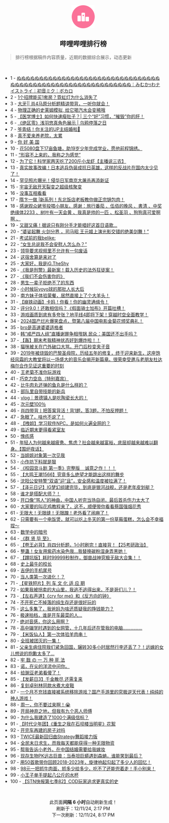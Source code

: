 <div align="center">
    <img src="./assets/icon_rank.png" alt="logo" />
    <h2>哔哩哔哩排行榜</h>
</div>

> 排行榜根据稿件内容质量，近期的数据综合展示，动态更新

<br />

<ul><li><span>1 - <a href=https://www.bilibili.com/BV1Y9iZYUE6y target=_blank>ぬぬぬぬぬぬぬぬぬぬぬぬぬぬぬぬぬぬぬぬぬぬぬぬぬぬぬぬぬぬぬぬぬぬぬぬぬぬぬぬぬぬぬぬぬぬぬぬぬぬぬぬぬぬぬぬぬぬぬ￤みむかｩわナイストライ￤初音ミク￤ボカロ</a></span></li><li><span>2 - <a href=https://www.bilibili.com/BV1tkqJYiES1 target=_blank>1个招牌能买1套房？霓虹灯为什么消失了</a></span></li><li><span>3 - <a href=https://www.bilibili.com/BV17bqcYYEco target=_blank>大牙||&nbsp;肖4马原分析题精讲带背，一听你就会！</a></span></li><li><span>4 - <a href=https://www.bilibili.com/BV19pqPYPEUm target=_blank>物理正确的史莱姆模拟,&nbsp;给它喝汽水会变稀哦</a></span></li><li><span>5 - <a href=https://www.bilibili.com/BV1hiqJY6Edz target=_blank>【医学博士】如何快速瘦肚子？|&nbsp;三个“好”习惯，“摧毁”你的肝！</a></span></li><li><span>6 - <a href=https://www.bilibili.com/BV1ZEqKYyEkT target=_blank>《绝区零》浅羽悠真角色展示&nbsp;|&nbsp;乌鸦停落之日</a></span></li><li><span>7 - <a href=https://www.bilibili.com/BV1vsq7YgE6e target=_blank>爷青结！你关注的UP主结婚啦💒</a></span></li><li><span>8 - <a href=https://www.bilibili.com/BV1J4qAYkE7Z target=_blank>真不爱来养老院，太累</a></span></li><li><span>9 - <a href=https://www.bilibili.com/BV1CqizYmEWG target=_blank>你&nbsp;好&nbsp;美&nbsp;国</a></span></li><li><span>10 - <a href=https://www.bilibili.com/BV1aYi1YyEQJ target=_blank>花5080盘下17亩鱼塘，助19岁少年完成学业，愿他前程锦绣。</a></span></li><li><span>11 - <a href=https://www.bilibili.com/BV1vWi1YDELZ target=_blank>“形容不上来的，我称之为感觉”</a></span></li><li><span>12 - <a href=https://www.bilibili.com/BV175qsYcEwo target=_blank>为了它！科学家两天吃了200斤小龙虾【主播说三农】</a></span></li><li><span>13 - <a href=https://www.bilibili.com/BV113qHYvECs target=_blank>真实故事改编！日本逃兵伪装成抗日英雄，这样的反战片在国内太少见了！</a></span></li><li><span>14 - <a href=https://www.bilibili.com/BV1yBqwYLEv3 target=_blank>罕见照片曝光！侵华日军南京大屠杀再添新证</a></span></li><li><span>15 - <a href=https://www.bilibili.com/BV1W7iBYkEMX target=_blank>宇宙无敌开天裂变之超级核聚变</a></span></li><li><span>16 - <a href=https://www.bilibili.com/BV1E9qLYkEDw target=_blank>没事互相看看</a></span></li><li><span>17 - <a href=https://www.bilibili.com/BV1Q4qPYhEdE target=_blank>隋卞一做&nbsp;|新系列！东北饭店老板教你做正宗锅包肉！</a></span></li><li><span>18 - <a href=https://www.bilibili.com/BV1cpiBYuEPV target=_blank>感谢观众姥爷投喂小朋友。感谢：旅行番茄&nbsp;、伍佰的晚风&nbsp;、書清&nbsp;、中奖绝缘体2233&nbsp;、树叶有一天会黄&nbsp;、我真是帅的一匹&nbsp;、松圣羽&nbsp;、狗狗真可爱啊啊&nbsp;、</a></span></li><li><span>19 - <a href=https://www.bilibili.com/BV1wwizYkEEt target=_blank>又甜又痛！据说只有刚分手才能唱好这首日语歌...</a></span></li><li><span>20 - <a href=https://www.bilibili.com/BV1NxqEYbEw2 target=_blank>“婆娑起舞&nbsp;火剑分界&nbsp;，司马昭&nbsp;王元姬上演光影交错的绝美剑舞！”</a></span></li><li><span>21 - <a href=https://www.bilibili.com/BV1ccqwYrEdU target=_blank>考试前的我belike:</a></span></li><li><span>22 - <a href=https://www.bilibili.com/BV1RRqwYeE2x target=_blank>“女生总说我不会安慰人怎么办？”</a></span></li><li><span>23 - <a href=https://www.bilibili.com/BV1LZqVYwEYP target=_blank>领导要求视频里不允许有一句废话</a></span></li><li><span>24 - <a href=https://www.bilibili.com/BV13jqnYVEXN target=_blank>这宿舍算是来对了</a></span></li><li><span>25 - <a href=https://www.bilibili.com/BV1U1iBYpEpR target=_blank>大家好，我是iG.TheShy</a></span></li><li><span>26 - <a href=https://www.bilibili.com/BV1tyqJYNEzp target=_blank>《我是刑警》最新案！载入历史的法外狂徒案！</a></span></li><li><span>27 - <a href=https://www.bilibili.com/BV1JzqnYtEkS target=_blank>《我们不会伤害你的》</a></span></li><li><span>28 - <a href=https://www.bilibili.com/BV16AqsYBEQY target=_blank>男生一辈子拒绝不了的东西</a></span></li><li><span>29 - <a href=https://www.bilibili.com/BV1kNqLYLE7e target=_blank>小时候玩yoyo球的那批人长大后</a></span></li><li><span>30 - <a href=https://www.bilibili.com/BV1WRqHYKEJY target=_blank>南方妹子体验蒙餐，居然直接上了个大羊头！</a></span></li><li><span>31 - <a href=https://www.bilibili.com/BV1rjqHYwE6b target=_blank>【崩铁动画】卡妈！你看！你的幽灵通缉令！</a></span></li><li><span>32 - <a href=https://www.bilibili.com/BV1rJqHYFEcd target=_blank>评分9.0！还敢相信吗？《假面骑士加布》开篇吐槽！</a></span></li><li><span>33 - <a href=https://www.bilibili.com/BV1yTi1YaE9w target=_blank>游戏画质到底有多夸张？地平线4即将下架！穿越时空全面教学！</a></span></li><li><span>34 - <a href=https://www.bilibili.com/BV1ViqGYtEBZ target=_blank>2024国产烂片爆笑盘点，暨第八届中国电影金菊花颁奖典礼！</a></span></li><li><span>35 - <a href=https://www.bilibili.com/BV1TtqpYCEaz target=_blank>bro是高速婆婆适格者</a></span></li><li><span>36 - <a href=https://www.bilibili.com/BV1RYqHYnEAK target=_blank>韩“戒严四人组”直播谢罪争相甩锅&nbsp;民众：美国还不出手吗？</a></span></li><li><span>37 - <a href=https://www.bilibili.com/BV1Bni1YXEYq target=_blank>【轰】期末考我精神状态好到爆炸啦！！</a></span></li><li><span>38 - <a href=https://www.bilibili.com/BV1v4i1YUEGS target=_blank>猫咪被关在门外破口大骂，开门后秒变夹子音</a></span></li><li><span>39 - <a href=https://www.bilibili.com/BV1ECqnYRE2F target=_blank>2019年被烧毁的巴黎圣母院，历经五年的修复，终于迎来新生，这座饱经风霜的大教堂将以一场盛大的音乐会揭开新篇章。很荣幸受邀与老朋友杜达梅尔合作见证这重要的时刻</a></span></li><li><span>40 - <a href=https://www.bilibili.com/BV1vvqWYoED3 target=_blank>王老菊不准你玩游戏</a></span></li><li><span>41 - <a href=https://www.bilibili.com/BV1puqKYQEM2 target=_blank>巧克力空岛（特别嘉宾）</a></span></li><li><span>42 - <a href=https://www.bilibili.com/BV1DpqwYxEXn target=_blank>比牛肉丸还弹的鱼丸是什么样的？</a></span></li><li><span>43 - <a href=https://www.bilibili.com/BV1pRqHYKE6i target=_blank>部队里自带技能的新兵</a></span></li><li><span>44 - <a href=https://www.bilibili.com/BV1yKq7YpE3r target=_blank>vlog｜景德镇人是吃陶瓷长大的！</a></span></li><li><span>45 - <a href=https://www.bilibili.com/BV1L3qpYsE7h target=_blank>次元壁100％</a></span></li><li><span>46 - <a href=https://www.bilibili.com/BV1hSqNYvEzR target=_blank>肖四带背丨把答案背活！背1题，答3题，不怕反押题！</a></span></li><li><span>47 - <a href=https://www.bilibili.com/BV1GpqsYREqt target=_blank>急眼了，啥也不说了！</a></span></li><li><span>48 - <a href=https://www.bilibili.com/BV1oriyYJE2m target=_blank>【拽姐】学习软件NPC，是如何火遍全网的？</a></span></li><li><span>49 - <a href=https://www.bilibili.com/BV1FqqnYfEvz target=_blank>临近期末更得看紧室友</a></span></li><li><span>50 - <a href=https://www.bilibili.com/BV1LiqAYiELV target=_blank>愧疚感</a></span></li><li><span>51 - <a href=https://www.bilibili.com/BV1t3qAYXE23 target=_blank>年轻人为何越来越疲惫、焦虑？社会越来越富裕，底层却越来越难以翻身。【围炉夜话】</a></span></li><li><span>52 - <a href=https://www.bilibili.com/BV1Ycq5YFEB8 target=_blank>当姐姐对象第一次见我</a></span></li><li><span>53 - <a href=https://www.bilibili.com/BV1z5i1YoEtq target=_blank>小作坊下料就是狠</a></span></li><li><span>54 - <a href=https://www.bilibili.com/BV1UoqjYbEa7 target=_blank>《校园宫斗剧&nbsp;第一季》完整版&nbsp;&nbsp;&nbsp;&nbsp;诚意之作！！！</a></span></li><li><span>55 - <a href=https://www.bilibili.com/BV1j5qsYcEvn target=_blank>【大鸣王潮1566】究竟多么绝望才能跳出这样的舞步</a></span></li><li><span>56 - <a href=https://www.bilibili.com/BV1FqqnYfEfh target=_blank>沈阳公安特警“双语”迎“且”，安全感和温度被拉满了！</a></span></li><li><span>57 - <a href=https://www.bilibili.com/BV16JqHYFEuD target=_blank>【泽元日记】IG梦幻组建完毕，到底是银河战舰，还是老年皮划艇？</a></span></li><li><span>58 - <a href=https://www.bilibili.com/BV1dLqwYcEac target=_blank>谁才是搭配大师？！</a></span></li><li><span>59 - <a href=https://www.bilibili.com/BV1uziiYSEpz target=_blank>开口像“骂人”的神曲，中国人听完当场自闭，最后首杀伤力太大了</a></span></li><li><span>60 - <a href=https://www.bilibili.com/BV182qWYJEwV target=_blank>大家要的叫花鸡教程来了，这不，顺便带你看看蔡国强烟花秀</a></span></li><li><span>61 - <a href=https://www.bilibili.com/BV1zWqHY4EJ5 target=_blank>无限大！无限缝！无限蹭！老外看了闹麻了！</a></span></li><li><span>62 - <a href=https://www.bilibili.com/BV12NqHYzEBn target=_blank>只需要有一个电饭煲，就可以吃上冬天的第一份草莓蛋糕，怎么会不幸福捏～</a></span></li><li><span>63 - <a href=https://www.bilibili.com/BV1a5qnYyEaL target=_blank>数学中的暗号</a></span></li><li><span>64 - <a href=https://www.bilibili.com/BV1HwqsYuEoP target=_blank>《群&nbsp;贤&nbsp;毕&nbsp;至》</a></span></li><li><span>65 - <a href=https://www.bilibili.com/BV17uqpYdEPY target=_blank>【卷王必背】肖四分析题，1小时刷完！直接背！【25考研政治】</a></span></li><li><span>66 - <a href=https://www.bilibili.com/BV1MeqPYoEkj target=_blank>整蛊！女友用紫药水染色我…我替换碳粉湿身弄黑她！</a></span></li><li><span>67 - <a href=https://www.bilibili.com/BV1o7qKYLEbd target=_blank>【蹲坑版】耗时99999秒制作，御兽战神究极无敌大合集！！</a></span></li><li><span>68 - <a href=https://www.bilibili.com/BV1YLqpYQEDX target=_blank>史上最牛的校长</a></span></li><li><span>69 - <a href=https://www.bilibili.com/BV1VvqcYbEzy target=_blank>吉伊的手机尾号</a></span></li><li><span>70 - <a href=https://www.bilibili.com/BV1WCiCYFEeh target=_blank>当人类第一次进化！？</a></span></li><li><span>71 - <a href=https://www.bilibili.com/BV1uwqHYkE1m target=_blank>【星铁短片】列&nbsp;车&nbsp;文&nbsp;化&nbsp;适&nbsp;应&nbsp;期</a></span></li><li><span>72 - <a href=https://www.bilibili.com/BV1Hsq5YCEQr target=_blank>如果我被拐卖的大山里，我逃不逃得出来，不是哥们儿？！</a></span></li><li><span>73 - <a href=https://www.bilibili.com/BV1f76PY7EPi target=_blank>【左右声道】《cry&nbsp;for&nbsp;me》和《反方向的钟》</a></span></li><li><span>74 - <a href=https://www.bilibili.com/BV1PdqGYyEoL target=_blank>不开死亡不掉落的纯生存还是很好玩的</a></span></li><li><span>75 - <a href=https://www.bilibili.com/BV1VVqnYLEfK target=_blank>这么多集了，我爸妈为啥还质疑我的挣钱能力？</a></span></li><li><span>76 - <a href=https://www.bilibili.com/BV1nhqTYxEZ3 target=_blank>极速拍档，谁是开车最菜的人…</a></span></li><li><span>77 - <a href=https://www.bilibili.com/BV1CrqwYVEgs target=_blank>绝对音感，你这么用啊？</a></span></li><li><span>78 - <a href=https://www.bilibili.com/BV1z3irYVEgQ target=_blank>高中辍学时遇到的女网管，十几年后还在管我的电脑……………</a></span></li><li><span>79 - <a href=https://www.bilibili.com/BV1SJqCYzEL7 target=_blank>【米饭仙人】第一次体验羊肉串！</a></span></li><li><span>80 - <a href=https://www.bilibili.com/BV1W6qVYCEux target=_blank>全班被团灭的一集！</a></span></li><li><span>81 - <a href=https://www.bilibili.com/BV1yRqHYKECx target=_blank>父亲生病住院我们紧急回国，辗转30多小时居然行李还丢了？！远嫁的女儿想说的抱歉太多了...</a></span></li><li><span>82 - <a href=https://www.bilibili.com/BV1qMizYqEix target=_blank>牢&nbsp;戬&nbsp;の&nbsp;一&nbsp;万&nbsp;种&nbsp;死&nbsp;法</a></span></li><li><span>83 - <a href=https://www.bilibili.com/BV1yyiaYfEJi target=_blank>诺，在尖的洋流中问你。</a></span></li><li><span>84 - <a href=https://www.bilibili.com/BV1JmirYUEvT target=_blank>给豌豆老弟看傻了！</a></span></li><li><span>85 - <a href=https://www.bilibili.com/BV1KdqAYXEZm target=_blank>【发薪日3】千金散尽&nbsp;还需复来</a></span></li><li><span>86 - <a href=https://www.bilibili.com/BV1GEqpYSEW1 target=_blank>复刻卓别林同款水煮大皮鞋</a></span></li><li><span>87 - <a href=https://www.bilibili.com/BV1iMq3YoEvH target=_blank>一个月不充钱直接被系统移除游戏？国产手游里的究极逆天代表！纯纯的神人游戏！</a></span></li><li><span>88 - <a href=https://www.bilibili.com/BV16rqFYvEZ8 target=_blank>周一，你不要过来啊！😭</a></span></li><li><span>89 - <a href=https://www.bilibili.com/BV1Q7qnYkEx2 target=_blank>开局神弃之地，但我有九个恶人师傅</a></span></li><li><span>90 - <a href=https://www.bilibili.com/BV1Uoi9YcEFK target=_blank>为什么我建造了1000个满级信标？</a></span></li><li><span>91 - <a href=https://www.bilibili.com/BV1XxqPYwEkJ target=_blank>【时代少年团】《重生之我在石坝楼当明星》花絮</a></span></li><li><span>92 - <a href=https://www.bilibili.com/BV141qJYeEJq target=_blank>开完车再建的房子对吗</a></span></li><li><span>93 - <a href=https://www.bilibili.com/BV1ciqnY8EWT target=_blank>TWICE最新回归曲Strategy舞蹈接力版</a></span></li><li><span>94 - <a href=https://www.bilibili.com/BV1vQquYSEJx target=_blank>全民末日求生，而我每天都能获得一种无限物资</a></span></li><li><span>95 - <a href=https://www.bilibili.com/BV18NqAYoEE3 target=_blank>帮我告诉小老外，在中国结婚需要给我嫁妆</a></span></li><li><span>96 - <a href=https://www.bilibili.com/BV1AHq5Y1EKo target=_blank>现存生物PK远古巨兽：当泰坦巨蟒遇到森蚺，谁能笑到最后？</a></span></li><li><span>97 - <a href=https://www.bilibili.com/BV1F6qnYoEz1 target=_blank>用50首歌带你回顾2018-2023年，旋律响起勾起了多少人的回忆！</a></span></li><li><span>98 - <a href=https://www.bilibili.com/BV1xfqNYbEru target=_blank>98元一把抓牛肉面，抓多少给多少，吃不了还能兜着走！手小别来！</a></span></li><li><span>99 - <a href=https://www.bilibili.com/BV1ZMizYqENe target=_blank>小王子单手提起八公斤的水杯</a></span></li><li><span>100 - <a href=https://www.bilibili.com/BV1LAqEY5ErA target=_blank>【STN快报第七季82】COD玩家追求更真实的史</a></span></li></ul>

<br />

<p align=center>此页面<strong>间隔 6 小时</strong>自动刷新生成！<br>刷新于：12/11/24, 2:17 PM<br>下一次刷新：12/11/24, 8:17 PM</p>
